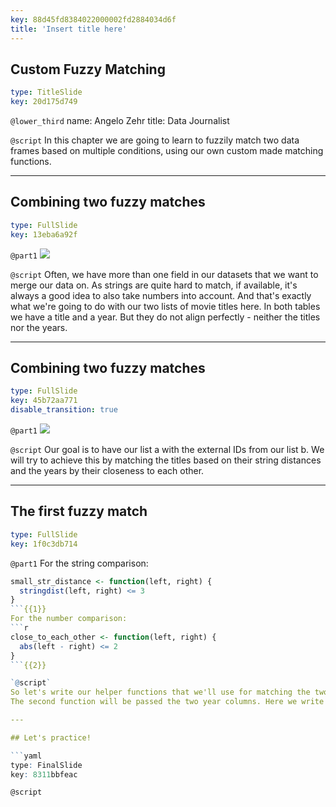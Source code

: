 ```yaml
---
key: 88d45fd8384022000002fd2884034d6f
title: 'Insert title here'
---
```


## Custom Fuzzy Matching

```yaml
type: TitleSlide
key: 20d175d749
```

`@lower_third`
name: Angelo Zehr
title: Data Journalist

`@script`
In this chapter we are going to learn to fuzzily match two data frames based on multiple conditions, using our own custom made matching functions.

---

## Combining two fuzzy matches

```yaml
type: FullSlide
key: 13eba6a92f
```

`@part1`
![](https://assets.datacamp.com/production/repositories/5210/datasets/3ae6bed9e0b2d55289eb9ad37aee70bcd70ec068/a%20and%20b.png)

`@script`
Often, we have more than one field in our datasets that we want to merge our data on. As strings are quite hard to match, if available, it's always a good idea to also take numbers into account. And that's exactly what we're going to do with our two lists of movie titles here.
In both tables we have a title and a year. But they do not align perfectly - neither the titles nor the years.

---

## Combining two fuzzy matches

```yaml
type: FullSlide
key: 45b72aa771
disable_transition: true
```

`@part1`
![](https://assets.datacamp.com/production/repositories/5210/datasets/0b39b28735db4b1e989f861779c03f76af94d950/a%20and%20b%202.png)

`@script`
Our goal is to have our list a with the external IDs from our list b. We will try to achieve this by matching the titles based on their string distances and the years by their closeness to each other.

---

## The first fuzzy match

```yaml
type: FullSlide
key: 1f0c3db714
```

`@part1`
For the string comparison:
```r
small_str_distance <- function(left, right) {
  stringdist(left, right) <= 3
}
```{{1}}
For the number comparison:
```r
close_to_each_other <- function(left, right) {
  abs(left - right) <= 2
}
```{{2}}

`@script`
So let's write our helper functions that we'll use for matching the two datasets. The first function will check whether the strings passed to it are alike. It does that using the stringdist function, that we've used before. It returns true if the two strings have a distance smaller or equal to three. It will get passed two columns: The title column from our first dataset (here called left) and the prod_title column from our second dataset (here called right).
The second function will be passed the two year columns. Here we write a simple function that checks whether the numbers in the left column are equal to the ones in the right column or have a difference smaller than two years.

---

## Let's practice!

```yaml
type: FinalSlide
key: 8311bbfeac
```

`@script`
